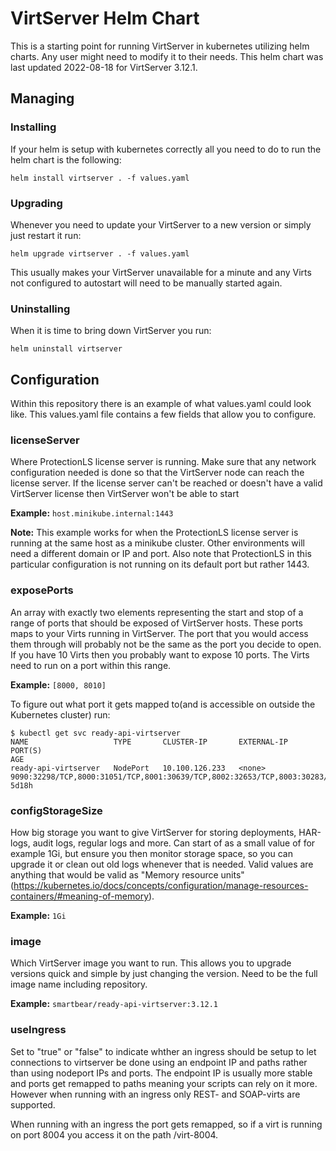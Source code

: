 VirtServer Helm Chart
=====================

This is a starting point for running VirtServer in kubernetes utilizing helm charts. Any user might need to modify it
to their needs. This helm chart was last updated 2022-08-18 for VirtServer 3.12.1.

Managing
-------

### Installing
If your helm is setup with kubernetes correctly all you need to do to run the helm chart is the following:

`helm install virtserver . -f values.yaml`

### Upgrading
Whenever you need to update your VirtServer to a new version or simply just restart it run:

`helm upgrade virtserver . -f values.yaml`

This usually makes your VirtServer unavailable for a minute and any Virts not configured to autostart will need to be
manually started again.

### Uninstalling
When it is time to bring down VirtServer you run:

`helm uninstall virtserver`

Configuration
-------------
Within this repository there is an example of what values.yaml could look like. This values.yaml file contains a few 
fields that allow you to configure.

### licenseServer
Where ProtectionLS license server is running. Make sure that any network configuration needed is done so that the 
VirtServer node can reach the license server. If the license server can't be reached or doesn't have a valid VirtServer
license then VirtServer won't be able to start

**Example:**
`host.minikube.internal:1443`

**Note:** This example works for when the ProtectionLS license server is running at the same host as a minikube cluster.
Other environments will need a different domain or IP and port. Also note that ProtectionLS in this particular configuration
is not running on its default port but rather 1443.

### exposePorts
An array with exactly two elements representing the start and stop of a range of ports that should be exposed of
VirtServer hosts. These ports maps to your Virts running in VirtServer. The port that you would access them through will
probably not be the same as the port you decide to open. If you have 10 Virts then you probably want to expose 10 ports.
The Virts need to run on a port within this range.

**Example:**
`[8000, 8010]`

To figure out what port it gets mapped to(and is accessible on outside the Kubernetes cluster) run:
```
$ kubectl get svc ready-api-virtserver
NAME                   TYPE       CLUSTER-IP       EXTERNAL-IP   PORT(S)                                                                                                                                                                AGE
ready-api-virtserver   NodePort   10.100.126.233   <none>        9090:32298/TCP,8000:31051/TCP,8001:30639/TCP,8002:32653/TCP,8003:30283/TCP,8004:30470/TCP,8005:31451/TCP,8006:31511/TCP,8007:31808/TCP,8008:31729/TCP,8009:32241/TCP,8010:30207/TCP   5d18h
```

### configStorageSize
How big storage you want to give VirtServer for storing deployments, HAR-logs, audit logs, regular logs and more.
Can start of as a small value of for example 1Gi, but ensure you then monitor storage space, so you can upgrade it or 
clean out old logs whenever that is needed. Valid values are anything that would be valid as "Memory resource 
units"(https://kubernetes.io/docs/concepts/configuration/manage-resources-containers/#meaning-of-memory).

**Example:**
`1Gi`

### image
Which VirtServer image you want to run. This allows you to upgrade versions quick and simple by just changing the version.
Need to be the full image name including repository.

**Example:**
`smartbear/ready-api-virtserver:3.12.1`

### useIngress
Set to "true" or "false" to indicate whther an ingress should be setup to let connections to virtserver be done using
an endpoint IP and paths rather than using nodeport IPs and ports. The endpoint IP is usually more stable and ports get
remapped to paths meaning your scripts can rely on it more. However when running with an ingress only REST- and 
SOAP-virts are supported.

When running with an ingress the port gets remapped, so if a virt is running on port 8004 you access it on the path 
/virt-8004.